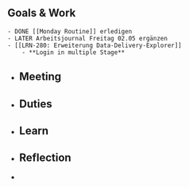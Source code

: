 ## Goals & Work
	- DONE [[Monday Routine]] erledigen
	- LATER Arbeitsjournal Freitag 02.05 ergänzen
	- [[LRN-280: Erweiterung Data-Delivery-Explorer]]
		- **Login in multiple Stage**
- ## Meeting
- ## Duties
- ## Learn
- ## Reflection
-